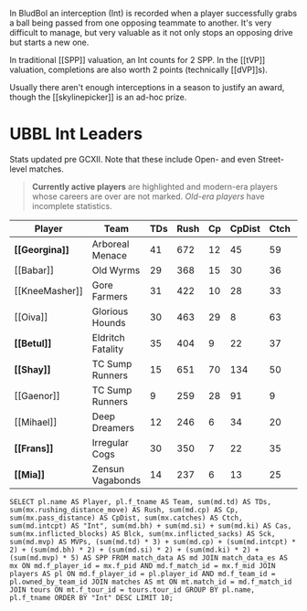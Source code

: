 In BludBol an interception (Int) is recorded when a player successfully grabs a ball being passed from one opposing teammate to another. It's very difficult to manage, but very valuable as it not only stops an opposing drive but starts a new one.

In traditional [[SPP]] valuation, an Int counts for 2 SPP. In the [[tVP]] valuation, completions are also worth 2 points (technically [[dVP]]s).

Usually there aren't enough interceptions in a season to justify an award, though the [[skylinepicker]] is an ad-hoc prize.

# UBBL Int Leaders

Stats updated pre GCXII. Note that these include Open- and even Street-level matches.

> **Currently active players** are highlighted and modern-era players whose careers are over are not marked. *Old-era players* have incomplete statistics.


| Player   | Team              | TDs  | Rush | Cp   | CpDist | Ctch | Int  | Cas  | Blck | Sck  | MVP  | SPP  |
|----------|-------------------|------|------|------|--------|------|------|------|------|------|------|------|
| **[[Georgina]]**    | Arboreal Menace   |   41 |  672 |   12 |     45 |   59 |   14 |    0 |   33 |    1 |    5 |  188 |
| [[Babar]]      | Old Wyrms         |   29 |  368 |   15 |     30 |   36 |    9 |    5 |  135 |   17 |    3 |  145 |
| [[KneeMasher]] | Gore Farmers      |   31 |  422 |   10 |     28 |   33 |    8 |    5 |  162 |    8 |    2 |  139 |
| [[Oiva]]       | Glorious Hounds   |   30 |  463 |   29 |      8 |   63 |    8 |    3 |  112 |    8 |    3 |  156 |
| **[[Betul]]**       | Eldritch Fatality |   35 |  404 |    9 |     22 |   37 |    7 |    3 |   97 |    5 |    6 |  164 |
| **[[Shay]]**        | TC Sump Runners   |   15 |  651 |   70 |    134 |   50 |    7 |    1 |   50 |    0 |    4 |  151 |
| [[Gaenor]]     | TC Sump Runners   |    9 |  259 |   28 |     91 |    9 |    7 |    3 |   91 |    5 |    4 |   95 |
| [[Mihael]]     | Deep Dreamers     |   12 |  246 |    6 |     34 |   20 |    6 |    1 |    6 |    0 |    1 |   61 |
| **[[Frans]]**       | Irregular Cogs    |   30 |  350 |    7 |     22 |   35 |    6 |    2 |  102 |    1 |    4 |  133 |
| **[[Mia]]**         | Zensun Vagabonds  |   14 |  237 |    6 |     13 |   25 |    5 |    8 |  180 |    9 |    3 |   89 |

```
SELECT pl.name AS Player, pl.f_tname AS Team, sum(md.td) AS TDs, sum(mx.rushing_distance_move) AS Rush, sum(md.cp) AS Cp,	sum(mx.pass_distance) AS CpDist, sum(mx.catches) AS Ctch, sum(md.intcpt) AS "Int", sum(md.bh) + sum(md.si) + sum(md.ki) AS Cas, sum(mx.inflicted_blocks) AS Blck, sum(mx.inflicted_sacks) AS Sck, sum(md.mvp) AS MVPs, (sum(md.td) * 3) + sum(md.cp) + (sum(md.intcpt) * 2) + (sum(md.bh) * 2) + (sum(md.si) * 2) + (sum(md.ki) * 2) + (sum(md.mvp) * 5) AS SPP FROM match_data AS md JOIN match_data_es AS mx ON md.f_player_id = mx.f_pid AND md.f_match_id = mx.f_mid JOIN players AS pl ON md.f_player_id = pl.player_id AND md.f_team_id = pl.owned_by_team_id JOIN matches AS mt ON mt.match_id = md.f_match_id JOIN tours ON mt.f_tour_id = tours.tour_id GROUP BY pl.name, pl.f_tname ORDER BY "Int" DESC LIMIT 10;
```
